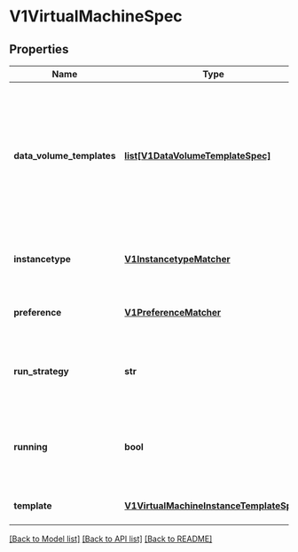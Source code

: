 # V1VirtualMachineSpec

## Properties
Name | Type | Description | Notes
------------ | ------------- | ------------- | -------------
**data_volume_templates** | [**list[V1DataVolumeTemplateSpec]**](V1DataVolumeTemplateSpec.md) | dataVolumeTemplates is a list of dataVolumes that the VirtualMachineInstance template can reference. DataVolumes in this list are dynamically created for the VirtualMachine and are tied to the VirtualMachine&#39;s life-cycle. | [optional] 
**instancetype** | [**V1InstancetypeMatcher**](V1InstancetypeMatcher.md) | InstancetypeMatcher references a instancetype that is used to fill fields in Template | [optional] 
**preference** | [**V1PreferenceMatcher**](V1PreferenceMatcher.md) | PreferenceMatcher references a set of preference that is used to fill fields in Template | [optional] 
**run_strategy** | **str** | Running state indicates the requested running state of the VirtualMachineInstance mutually exclusive with Running | [optional] 
**running** | **bool** | Running controls whether the associatied VirtualMachineInstance is created or not Mutually exclusive with RunStrategy | [optional] 
**template** | [**V1VirtualMachineInstanceTemplateSpec**](V1VirtualMachineInstanceTemplateSpec.md) | Template is the direct specification of VirtualMachineInstance | 

[[Back to Model list]](../README.md#documentation-for-models) [[Back to API list]](../README.md#documentation-for-api-endpoints) [[Back to README]](../README.md)


